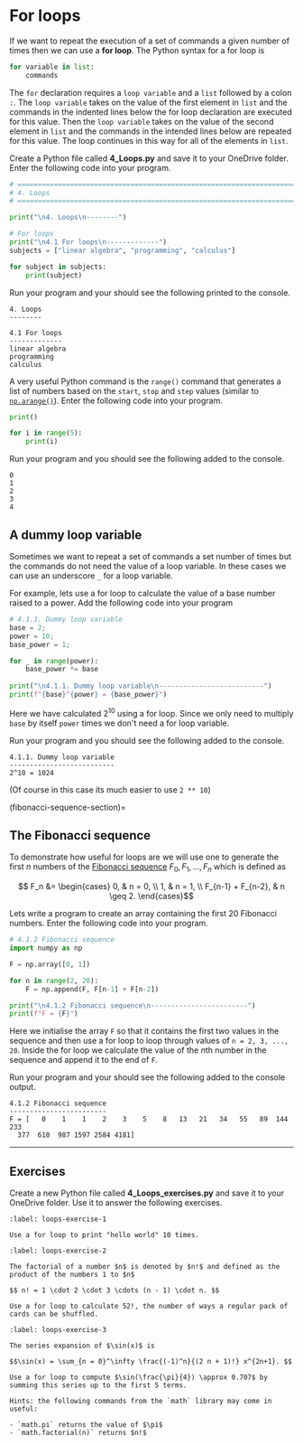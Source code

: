 # For loops

If we want to repeat the execution of a set of commands a given number of times then we can use a **for loop**. The Python syntax for a for loop is

```python
for variable in list:
    commands
```

The `for` declaration requires a `loop variable` and a `list` followed by a colon `:`. The `loop variable` takes on the value of the first element in `list` and the commands in the indented lines below the for loop declaration are executed for this value. Then the `loop variable` takes on the value of the second element in `list` and the commands in the intended lines below are repeated for this value. The loop continues in this way for all of the elements in `list`.

Create a Python file called **4_Loops.py** and save it to your OneDrive folder. Enter the following code into your program.

```python
# =============================================================================
# 4. Loops
# =============================================================================

print("\n4. Loops\n--------")

# For loops
print("\n4.1 For loops\n-------------")
subjects = ["linear algebra", "programming", "calculus"]

for subject in subjects:
    print(subject)
```

Run your program and your should see the following printed to the console.

```text
4. Loops
--------

4.1 For loops
-------------
linear algebra
programming
calculus
```

A very useful Python command is the `range()` command that generates a list of numbers based on the `start`, `stop` and `step` values (similar to [`np.arange()`](np.arange-section)). Enter the following code into your program.

```python
print()

for i in range(5):
    print(i)
```

Run your program and you should see the following added to the console.

```text
0
1
2
3
4
```

## A dummy loop variable

Sometimes we want to repeat a set of commands a set number of times but the commands do not need the value of a loop variable. In these cases we can use an underscore `_` for a loop variable. 

For example, lets use a for loop to calculate the value of a base number raised to a power. Add the following code into your program

```python
# 4.1.1. Dummy loop variable
base = 2;
power = 10;
base_power = 1;

for _ in range(power):
    base_power *= base
  
print("\n4.1.1. Dummy loop variable\n--------------------------")  
print(f"{base}^{power} = {base_power}")
```

Here we have calculated $2^{10}$ using a for loop. Since we only need to multiply `base` by itself `power` times we don't need a for loop variable.

Run your program and you should see the following added to the console.

```text
4.1.1. Dummy loop variable
--------------------------
2^10 = 1024
```

(Of course in this case its much easier to use `2 ** 10`)

(fibonacci-sequence-section)=
## The Fibonacci sequence

To demonstrate how useful for loops are we will use one to generate the first $n$ numbers of the <a href="https://en.wikipedia.org/wiki/Fibonacci_sequence" target="_blank">Fibonacci sequence</a> $F_0, F_1, \ldots, F_n$ which is defined as

$$ F_n &= \begin{cases} 0, & n = 0, \\ 1, & n = 1, \\ F_{n-1} + F_{n-2}, & n \geq 2. \end{cases}$$

Lets write a program to create an array containing the first 20 Fibonacci numbers. Enter the following code into your program.

```python
# 4.1.2 Fibonacci sequence
import numpy as np

F = np.array([0, 1])

for n in range(2, 20):
    F = np.append(F, F[n-1] + F[n-2])

print("\n4.1.2 Fibonacci sequence\n------------------------")
print(f"F = {F}")
```

Here we initialise the array `F` so that it contains the first two values in the sequence and then use a for loop to loop through values of `n = 2, 3, ..., 20`. Inside the for loop we calculate the value of the $n$th number in the sequence and append it to the end of `F`.

Run your program and your should see the following added to the console output.

```text
4.1.2 Fibonacci sequence
------------------------
F = [   0    1    1    2    3    5    8   13   21   34   55   89  144  233
  377  610  987 1597 2584 4181]
```

---

## Exercises

Create a new Python file called **4_Loops_exercises.py** and save it to your OneDrive folder. Use it to answer the following exercises.

```{exercise}
:label: loops-exercise-1

Use a for loop to print "hello world" 10 times.
```

```{exercise}
:label: loops-exercise-2

The factorial of a number $n$ is denoted by $n!$ and defined as the product of the numbers 1 to $n$

$$ n! = 1 \cdot 2 \cdot 3 \cdots (n - 1) \cdot n. $$

Use a for loop to calculate 52!, the number of ways a regular pack of cards can be shuffled. 
```

```{exercise}
:label: loops-exercise-3

The series expansion of $\sin(x)$ is

$$\sin(x) = \sum_{n = 0}^\infty \frac{(-1)^n}{(2 n + 1)!} x^{2n+1}. $$

Use a for loop to compute $\sin(\frac{\pi}{4}) \approx 0.707$ by summing this series up to the first 5 terms. 

Hints: the following commands from the `math` library may come in useful:

- `math.pi` returns the value of $\pi$
- `math.factorial(n)` returns $n!$
```
